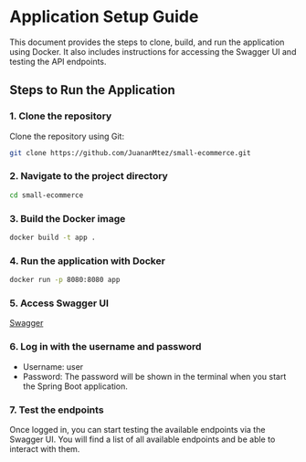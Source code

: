 # Application Setup Guide

This document provides the steps to clone, build, and run the application using Docker. It also includes instructions for accessing the Swagger UI and testing the API endpoints.

## Steps to Run the Application

### 1. Clone the repository

Clone the repository using Git:

```bash
git clone https://github.com/JuananMtez/small-ecommerce.git
```

### 2. Navigate to the project directory
```bash
cd small-ecommerce
```

### 3. Build the Docker image
```bash
docker build -t app .
```

### 4. Run the application with Docker
```bash
docker run -p 8080:8080 app
```


### 5. Access Swagger UI
[Swagger](http://localhost:8080/swagger-ui/index.html)

### 6. Log in with the username and password

 - Username: user
 - Password: The password will be shown in the terminal when you start the Spring Boot application.

### 7. Test the endpoints
Once logged in, you can start testing the available endpoints via the Swagger UI. You will find a list of all available endpoints and be able to interact with them.